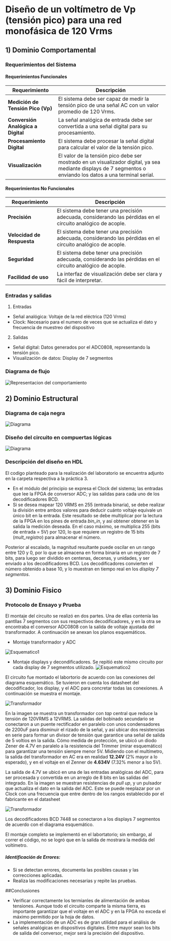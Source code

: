 # Diseño de un voltímetro de Vp (tensión pico) para una red monofásica de 120 Vrms
## 1) **Dominio Comportamental**
### Requerimientos del Sistema

#### Requerimientos Funcionales
| Requerimiento                 | Descripción |
|--------------------------------|---------------------------------------------|
| **Medición de Tensión Pico (Vp)** | El sistema debe ser capaz de medir la tensión pico de una señal AC con un valor promedio de 120 Vrms. |
| **Conversión Analógica a Digital** | La señal analógica de entrada debe ser convertida a una señal digital para su procesamiento. |
| **Procesamiento Digital** | El sistema debe procesar la señal digital para calcular el valor de la tensión pico. |
| **Visualización** | El valor de la tensión pico debe ser mostrado en un visualizador digital, ya sea mediante displays de 7 segmentos o enviando los datos a una terminal serial. |

#### Requerimientos No Funcionales

| Requerimiento                 | Descripción |
|--------------------------------|---------------------------------------------|
| **Precisión** |  El sistema debe tener una precisión adecuada, considerando las pérdidas en el circuito analógico de acople. |
| **Velocidad de Respuesta** |  El sistema debe tener una precisión adecuada, considerando las pérdidas en el circuito analógico de acople. |
| **Seguridad** |  El sistema debe tener una precisión adecuada, considerando las pérdidas en el circuito analógico de acople. |
| **Facilidad de uso** | La interfaz de visualización debe ser clara y fácil de interpretar. |

### Entradas y salidas
1) Entradas 
* Señal analógica: Voltaje de la red eléctrica (120 Vrms)
* Clock: Necesario para el numero de veces que se actualiza el dato y frecuencia de muestreo del dispositivo

2) Salidas
* Señal digital: Datos generados por el ADC0808, representando la tensión pico.
* Visualización de datos: Display de 7 segmentos
  
### Diagrama de flujo 
![Representacion del comportamiento](./DiagramaLab3.png)

## 2) Dominio Estructural
### Diagrama de caja negra
![Diagrama](./CajaNegra.png)

### Diseño del circuito en compuertas lógicas
![Diagrama](./Compuertas.jpg)

### Descripción del diseño en HDL

El codigo planteado para la realización del laboratorio se encuentra adjunto en la carpeta respectiva a la práctica 3. 
- En el módulo del principio se expresa el Clock del sistema; las entradas que lee la FPGA de conversor ADC; y las salidas para cada uno de los decodificadores BCD.
- Si se desea mapear 120 VRMS en 255 (entrada binaria), se debe realizar la división entre ambos valores para deducir cuánto voltaje equivale un único bit en la entrada. Este resultado se debe multiplicar por la lectura de la FPGA en los pines de entrada _bin_in_, y así obtener obtener en la salida la medición deseada. En el caso máximo, se multiplica 255 (bits de entrada = 5V) por 120, lo que requiere un registro de 15 bits (_mult_registro_) para almacenar el número. 

Posterior al escalado, la magnitud resultante puede oscilar en un rango entre 120 y 0, por lo que se almacena en forma binaria en un registro de 7 bits, para luego ser dividido en centenas, decenas, y unidades, y ser enviado a los decodificadores BCD. Los decodificadores convierten el número obtenido a base 10, y lo muestran en tiempo real en los _display 7 segmentos_.

## 3) Dominio Fisico
### Protocolo de Ensayo y Prueba

El montaje del circuito se realizó en dos partes. Una de ellas contenía las pantllas 7 segmentos con sus respectivos decodificadores, y en la otra se encontraba el conversor ADC0808 con la salida de voltaje ajustada del transformador. A continuación se anexan los planos esquemáticos. 

- Montaje transformador y ADC

![Esquematico1](./Esquematico_1.JPG)

- Montaje displays y decondificadores. Se repitió este mismo circuito por cada display de 7 segmentos utilizado. 
![Esquematico2](./Esquematico_2.JPG)


El circuito fue montado el labortorio de acuerdo con las conexiones del diagrama esquemático. Se tuvieron en cuenta los datasheet del decodificador, los display, y el ADC para concretar todas las conexiones. A continuación se muestra el montaje. 

![Transformador](./trans_y_ADC.jpg)

En la imagen se muestra un transformador con _tap_ central que reduce la tensión de 120VRMS a 12VRMS. La salidas del bobinado secundario se conectaron a un puente rectificador en paralelo con unos condensadores de 2200uF para disminuir el rizado de la señal, y así ubicar dos resistencias en serie para formar un divisor de tensión que garantice una señal de salida de 5 voltios en la salida. Cómo medida de protección, se ubicó un diodo Zener de 4.7V en paralelo a la resistencia del Trimmer (mirar esquemático) para garantizar una tensión siempre menor 5V. Midiendo con el multímetro, la salida del transformador en AC era en realidad **12.24V** (2% mayor a lo esperado), y en el voltaje en el Zenner de **4.634V** (7.32% menor a lso 5V). 

La salida de 4.7V se ubicó en una de las entradas analógicas del ADC, para ser procesada y convertida en un arreglo de 8 bits en las salidas del integrado. En la imagen se muestran resistencias de _pull up_, y un pulsador que actualiza el dato en la salida del ADC. Este se puede reeplazar por un Clock con una frecuencia que entre dentro de los rangos establecido por el fabricante en el datasheet

![Transformador](./decoders.jpg)

Los decodificadores BCD 7448 se conectaron a los displays 7 segmentos de acuerdo con el diagrama esquemático. 

El montaje completo se implementó en el labortatorio; sin embargo, al correr el código, no se logró que en la salida de mostrara la medida del voltímetro. 


##### Identificación de Errores:
- Si se detectan errores, documenta las posibles causas y las correcciones aplicadas.
- Realiza las modificaciones necesarias y repite las pruebas.

##Conclusiones
- Verificar correctamente los termianles de alimentación de ambas tensiones. Aunque todo el circuito comparte la misma tierra, es importante garantizar que el voltaje en el ADC y en la FPGA no exceda el máximo permitido por la hoja de datos.
- La implementación de un ADC es de gran utilidad para el análisis de señales analógicas en dispositivos digitales. Entre mayor sean los bits de salida del conversor, mejor será la precisión del dispositivo.

